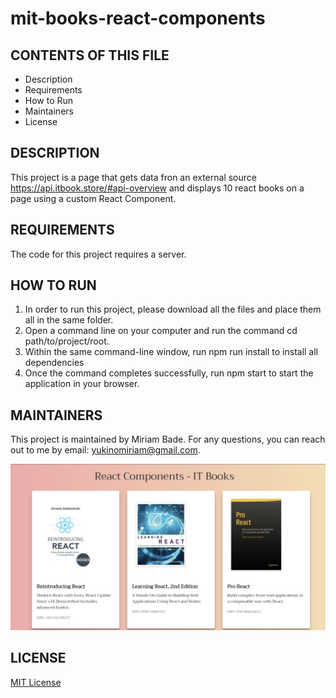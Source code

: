 # mit-books-react-components

CONTENTS OF THIS FILE
---------------------

 * Description
 * Requirements
 * How to Run
 * Maintainers
 * License
 
 DESCRIPTION
------------
This project is a page that gets data fron an external source https://api.itbook.store/#api-overview and displays 10 react books on a page using a custom React Component.

REQUIREMENTS
------------
The code for this project requires a server. 

HOW TO RUN
------------
1. In order to run this project, please download all the files and place them all in the same folder. 
2. Open a command line on your computer and run the command cd path/to/project/root.
3. Within the same command-line window, run npm run install to install all dependencies
4. Once the command completes successfully, run npm start to start the application in your browser.

MAINTAINERS
------------
This project is maintained by Miriam Bade.
For any questions, you can reach out to me by email: yukinomiriam@gmail.com.

![alt text](https://github.com/yukinomiriam/mit-books-react-components/blob/main/reactComponents.JPG)

LICENSE
------------
[MIT License](https://github.com/yukinomiriam/mit-books-react-components/blob/main/LICENSE)